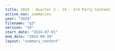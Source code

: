 ```yaml
---
title: 2024 - Quarter 3 - 14 - 3rd Party Content
active_nav: summaries
year: "2024"
filename: "q3"
version: "14"
start_date: "2024-07-01"
end_date: "2024-09-30"
layout: "summary_content"
---
```

